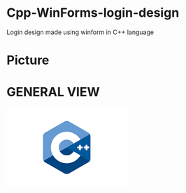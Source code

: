 # Cpp-WinForms-login-design
Login design made using winform in C++ language


# Picture

# GENERAL VIEW

![görünüm](images.png)
